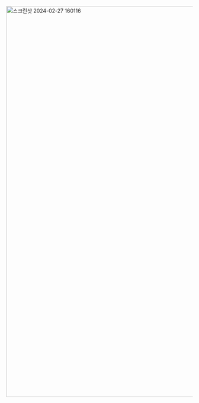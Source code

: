 

<img width="1057" alt="스크린샷 2024-02-27 160116" src="https://github.com/sm55555/k8s/assets/38831314/a9e393b2-f141-4406-9b60-496eade55f8e">
